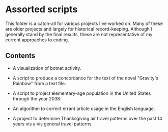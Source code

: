 # Assorted scripts

This folder is a catch-all for various projects I've worked on.  Many of these are older projects and largely for historical record-keeping. Although I generally stand by the final results, these are not representative of my current approaches to coding.

## Contents

* A visualization of botnet activity.

* A script to produce a concordance for the text of the novel "Gravity's Rainbow" from a text file.

* A script to project elementary-age population in the United States through the year 2038. 

* An algorithm to correct errant article usage in the English language.

* A project to determine Thanksgiving air travel patterns over the past 14 years vis a vis general travel patterns.

   
